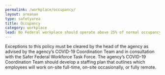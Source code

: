 ```yaml
---
permalink: /workplace/occupancy/
layout: areanav
type: safetyarea
title: Occupancy
category: workplace
lead: No Federal workplace should operate above 25% of normal occupancy standards at any given time during periods of high community prevalence or transmission.
---
```


Exceptions to this policy must be cleared by the head of the agency as advised by the agency’s COVID-19 Coordination Team and in consultation with the Safer Federal Workforce Task Force. The agency’s COVID-19 Coordination Team should develop a staffing plan that outlines which employees will work on-site full-time, on-site occasionally, or fully remote.
